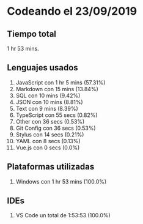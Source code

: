 # Codeando el 23/09/2019

## Tiempo total
1 hr 53 mins.

## Lenguajes usados
1. JavaScript con 1 hr 5 mins (57.31%)
1. Markdown con 15 mins (13.84%)
1. SQL con 10 mins (9.42%)
1. JSON con 10 mins (8.81%)
1. Text con 9 mins (8.39%)
1. TypeScript con 55 secs (0.82%)
1. Other con 36 secs (0.53%)
1. Git Config con 36 secs (0.53%)
1. Stylus con 14 secs (0.21%)
1. YAML con 8 secs (0.13%)
1. Vue.js con 0 secs (0.0%)

## Plataformas utilizadas
1. Windows con 1 hr 53 mins (100.0%)

## IDEs
1. VS Code un total de 1:53:53 (100.0%)
